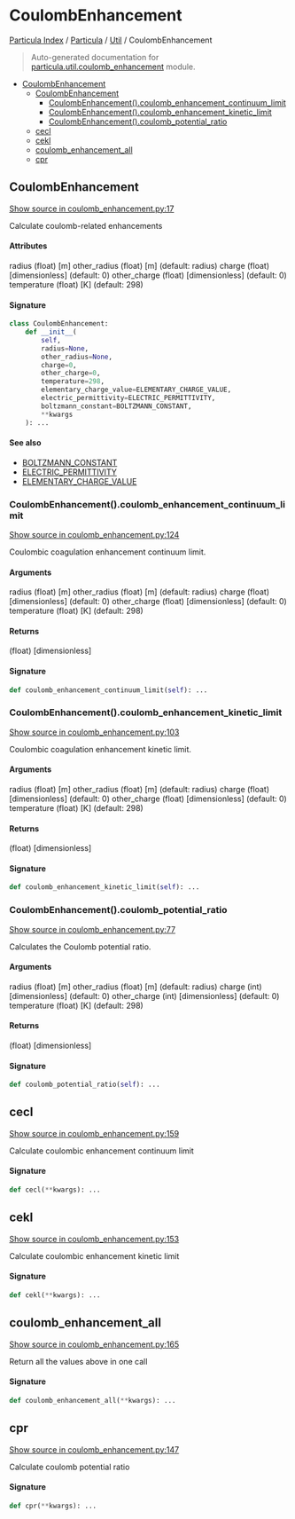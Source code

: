 # CoulombEnhancement

[Particula Index](../../README.md#particula-index) / [Particula](../index.md#particula) / [Util](./index.md#util) / CoulombEnhancement

> Auto-generated documentation for [particula.util.coulomb_enhancement](../../../particula/util/coulomb_enhancement.py) module.

- [CoulombEnhancement](#coulombenhancement)
  - [CoulombEnhancement](#coulombenhancement-1)
    - [CoulombEnhancement().coulomb_enhancement_continuum_limit](#coulombenhancement()coulomb_enhancement_continuum_limit)
    - [CoulombEnhancement().coulomb_enhancement_kinetic_limit](#coulombenhancement()coulomb_enhancement_kinetic_limit)
    - [CoulombEnhancement().coulomb_potential_ratio](#coulombenhancement()coulomb_potential_ratio)
  - [cecl](#cecl)
  - [cekl](#cekl)
  - [coulomb_enhancement_all](#coulomb_enhancement_all)
  - [cpr](#cpr)

## CoulombEnhancement

[Show source in coulomb_enhancement.py:17](../../../particula/util/coulomb_enhancement.py#L17)

Calculate coulomb-related enhancements

#### Attributes

radius          (float) [m]
other_radius    (float) [m]             (default: radius)
charge          (float) [dimensionless] (default: 0)
other_charge    (float) [dimensionless] (default: 0)
temperature     (float) [K]             (default: 298)

#### Signature

```python
class CoulombEnhancement:
    def __init__(
        self,
        radius=None,
        other_radius=None,
        charge=0,
        other_charge=0,
        temperature=298,
        elementary_charge_value=ELEMENTARY_CHARGE_VALUE,
        electric_permittivity=ELECTRIC_PERMITTIVITY,
        boltzmann_constant=BOLTZMANN_CONSTANT,
        **kwargs
    ): ...
```

#### See also

- [BOLTZMANN_CONSTANT](../constants.md#boltzmann_constant)
- [ELECTRIC_PERMITTIVITY](../constants.md#electric_permittivity)
- [ELEMENTARY_CHARGE_VALUE](../constants.md#elementary_charge_value)

### CoulombEnhancement().coulomb_enhancement_continuum_limit

[Show source in coulomb_enhancement.py:124](../../../particula/util/coulomb_enhancement.py#L124)

Coulombic coagulation enhancement continuum limit.

#### Arguments

radius          (float) [m]
other_radius    (float) [m]             (default: radius)
charge          (float) [dimensionless] (default: 0)
other_charge    (float) [dimensionless] (default: 0)
temperature     (float) [K]             (default: 298)

#### Returns

(float) [dimensionless]

#### Signature

```python
def coulomb_enhancement_continuum_limit(self): ...
```

### CoulombEnhancement().coulomb_enhancement_kinetic_limit

[Show source in coulomb_enhancement.py:103](../../../particula/util/coulomb_enhancement.py#L103)

Coulombic coagulation enhancement kinetic limit.

#### Arguments

radius          (float) [m]
other_radius    (float) [m]             (default: radius)
charge          (float) [dimensionless] (default: 0)
other_charge    (float) [dimensionless] (default: 0)
temperature     (float) [K]             (default: 298)

#### Returns

(float) [dimensionless]

#### Signature

```python
def coulomb_enhancement_kinetic_limit(self): ...
```

### CoulombEnhancement().coulomb_potential_ratio

[Show source in coulomb_enhancement.py:77](../../../particula/util/coulomb_enhancement.py#L77)

Calculates the Coulomb potential ratio.

#### Arguments

radius          (float) [m]
other_radius    (float) [m]             (default: radius)
charge          (int)   [dimensionless] (default: 0)
other_charge    (int)   [dimensionless] (default: 0)
temperature     (float) [K]             (default: 298)

#### Returns

(float) [dimensionless]

#### Signature

```python
def coulomb_potential_ratio(self): ...
```



## cecl

[Show source in coulomb_enhancement.py:159](../../../particula/util/coulomb_enhancement.py#L159)

Calculate coulombic enhancement continuum limit

#### Signature

```python
def cecl(**kwargs): ...
```



## cekl

[Show source in coulomb_enhancement.py:153](../../../particula/util/coulomb_enhancement.py#L153)

Calculate coulombic enhancement kinetic limit

#### Signature

```python
def cekl(**kwargs): ...
```



## coulomb_enhancement_all

[Show source in coulomb_enhancement.py:165](../../../particula/util/coulomb_enhancement.py#L165)

Return all the values above in one call

#### Signature

```python
def coulomb_enhancement_all(**kwargs): ...
```



## cpr

[Show source in coulomb_enhancement.py:147](../../../particula/util/coulomb_enhancement.py#L147)

Calculate coulomb potential ratio

#### Signature

```python
def cpr(**kwargs): ...
```